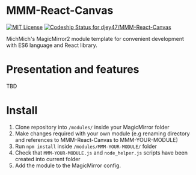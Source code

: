 # MMM-React-Canvas
[ ![MIT License](https://img.shields.io/badge/license-MIT-blue.svg)](http://choosealicense.com/licenses/mit)
[ ![Codeship Status for djey47/MMM-React-Canvas](https://app.codeship.com/projects/000/status?branch=master)](https://app.codeship.com/projects/000)

MichMich's MagicMirror2 module template for convenient development with ES6 language and React library.

# Presentation and features

TBD

# Install

1. Clone repository into `/modules/` inside your MagicMirror folder
2. Make changes required with your own module (e.g renaming directory and references to MMM-React-Canvas to MMM-YOUR-MODULE)
3. Run `npm install` inside `/modules/MMM-YOUR-MODULE/` folder
4. Check that `MMM-YOUR-MODULE.js` and `node_helper.js` scripts have been created into current folder
5. Add the module to the MagicMirror config.
